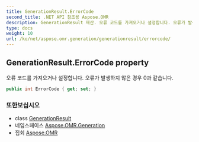 ```yaml
---
title: GenerationResult.ErrorCode
second_title: .NET API 참조용 Aspose.OMR
description: GenerationResult 재산. 오류 코드를 가져오거나 설정합니다. 오류가 발생하지 않은 경우 0과 같습니다.
type: docs
weight: 10
url: /ko/net/aspose.omr.generation/generationresult/errorcode/
---
```

## GenerationResult.ErrorCode property

오류 코드를 가져오거나 설정합니다. 오류가 발생하지 않은 경우 0과 같습니다.

```csharp
public int ErrorCode { get; set; }
```

### 또한보십시오

* class [GenerationResult](../)
* 네임스페이스 [Aspose.OMR.Generation](../../generationresult/)
* 집회 [Aspose.OMR](../../../)



